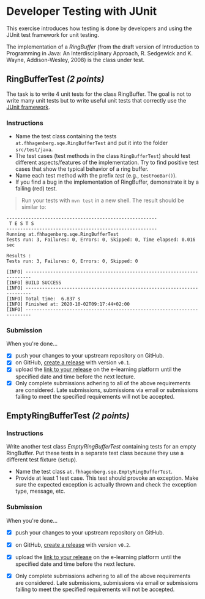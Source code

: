 # Developer Testing with JUnit 

This exercise introduces how testing is done by developers and using the JUnit test framework for unit testing.

The implementation of a _RingBuffer_ (from the draft version of Introduction to Programming in Java: An Interdisciplinary Approach, R. Sedgewick and K. Wayne, Addison-Wesley, 2008) is the class under  test.

## RingBufferTest _(2 points)_

The task is to write 4 unit tests for the class RingBuffer. The goal is not to write many unit tests but to write useful unit tests that correctly use the [JUnit framework](https://junit.org/junit5/docs/current/user-guide/#writing-tests).

### Instructions

- Name the test class containing the tests `at.fhhagenberg.sqe.RingBufferTest` and put it into the folder `src/test/java`.
- The test cases (test methods in the class `RingBufferTest`) should test different aspects/features of the implementation. Try to find positive test cases that show the typical behavior of a ring buffer.
- Name each test method with the prefix _test<MethodName>_ (e.g., `testFooBar()`).
- If you find a bug in the implementation of RingBuffer, demonstrate it by a failing (red) test.

> Run your tests with `mvn test` in a new shell. The result should be similar to:

```
-------------------------------------------------------
 T E S T S
-------------------------------------------------------
Running at.fhhagenberg.sqe.RingBufferTest
Tests run: 3, Failures: 0, Errors: 0, Skipped: 0, Time elapsed: 0.016 sec

Results :
Tests run: 3, Failures: 0, Errors: 0, Skipped: 0

[INFO] ------------------------------------------------------------------------
[INFO] BUILD SUCCESS
[INFO] ------------------------------------------------------------------------
[INFO] Total time:  6.837 s
[INFO] Finished at: 2020-10-02T09:17:44+02:00
[INFO] ------------------------------------------------------------------------
```

### Submission

When you're done...

- [x] push your changes to your upstream repository on GitHub.
- [x] on GitHub, [create a release][GitHub creating releases] with version `v0.1`.
- [x] upload the [link to your release][GitHub linking to releases] on the e-learning platform until the specified date and time before the next lecture.
- [x] Only complete submissions adhering to all of the above requirements are considered. Late submissions, submissions via email or submissions failing to meet the specified requirements will not be accepted.

## EmptyRingBufferTest _(2 points)_

### Instructions

Write another test class _EmptyRingBufferTest_ containing tests for an empty RingBuffer. Put these tests in a separate test class because they use a different test fixture (setup). 

- Name the test class `at.fhhagenberg.sqe.EmptyRingBufferTest`.
- Provide at least 1 test case. This test should provoke an exception. Make sure the expected exception is actually thrown and check the exception type, message, etc. 

### Submission

When you're done...

- [x] push your changes to your upstream repository on GitHub.
- [x] on GitHub, [create a release][GitHub creating releases] with version `v0.2`.
- [x] upload the [link to your release][GitHub linking to releases] on the e-learning platform until the specified date and time before the next lecture.
- [x] Only complete submissions adhering to all of the above requirements are considered. Late submissions, submissions via email or submissions failing to meet the specified requirements will not be accepted.


[GitHub creating releases]: https://help.github.com/articles/creating-releases/
[GitHub linking to releases]: https://help.github.com/articles/linking-to-releases/
